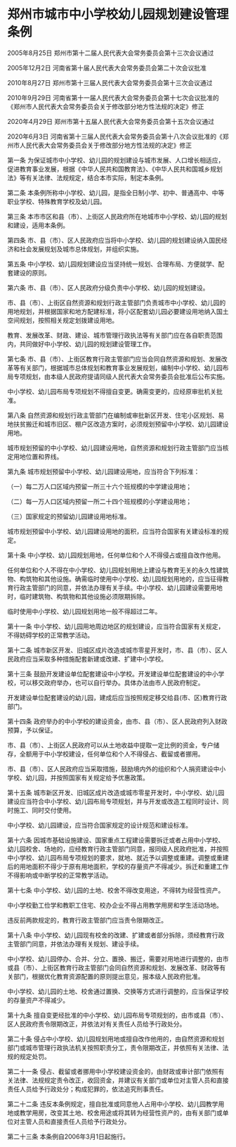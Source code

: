 # 郑州市城市中小学校幼儿园规划建设管理条例

2005年8月25日 郑州市第十二届人民代表大会常务委员会第十三次会议通过

2005年12月2日 河南省第十届人民代表大会常务委员会第二十次会议批准

2010年8月27日 郑州市第十三届人民代表大会常务委员会第十三次会议通过

2010年9月29日 河南省第十一届人民代表大会常务委员会第十七次会议批准的《郑州市人民代表大会常务委员会关于修改部分地方性法规的决定》修正

2020年4月29日 郑州市第十五届人民代表大会常务委员会第十五次会议通过

2020年6月3日 河南省第十三届人民代表大会常务委员会第十八次会议批准的《郑州市人民代表大会常务委员会关于修改部分地方性法规的决定》修正

<!-- INFO END -->

第一条 为保证城市中小学校、幼儿园的规划建设与城市发展、人口增长相适应，促进教育事业发展，根据《中华人民共和国教育法》、《中华人民共和国城乡规划法》等有关法律、法规规定，结合本市实际，制定本条例。

第二条 本条例所称中小学校、幼儿园，是指全日制小学、初中、普通高中、中等职业学校、特殊教育学校及幼儿园。

第三条 本市市区和县（市）、上街区人民政府所在地城市中小学校、幼儿园的规划和建设，适用本条例。

第四条 市、县（市）、区人民政府应当将中小学校、幼儿园的规划建设纳入国民经济和社会发展规划及城市总体规划，并组织实施。

第五条 中小学校、幼儿园规划建设应当坚持统一规划、合理布局、方便就学、配套建设的原则。

第六条 市、县（市）、区人民政府分级负责中小学校、幼儿园的规划建设。

市、县（市）、上街区自然资源和规划行政主管部门负责城市中小学校、幼儿园的用地规划，并根据国家和地方配建标准，将小区配套幼儿园必要建设用地纳入国土空间规划，按照相关规定划拨建设用地。

教育、发展改革、财政、建设、城市管理行政执法等有关部门应在各自职责范围内，共同做好中小学校、幼儿园的规划建设管理工作。

第七条 市、县（市）、上街区教育行政主管部门应当会同自然资源和规划、发展改革等有关部门，根据城市总体规划和教育事业发展规划，编制中小学校、幼儿园布局专项规划，由本级人民政府提请同级人民代表大会常务委员会批准后公布实施。

中小学校、幼儿园布局专项规划不得擅自变更。确需变更的，应经原审批机关批准。

第八条 自然资源和规划行政主管部门在编制或审批新区开发、住宅小区规划、易地扶贫搬迁和城市旧区、棚户区改造方案时，必须规划预留中小学校、幼儿园建设用地。

城市规划预留的中小学校、幼儿园建设用地，自然资源和规划行政主管部门应当核定用地位置和界线。

第九条 城市规划预留中小学校、幼儿园建设用地，应当符合下列标准：

（一）每二万人口区域内预留一所三十六个班规模的中学建设用地；

（二）每一万人口区域内预留一所二十四个班规模的小学建设用地；

（三）国家规定的预留幼儿园建设用地标准。

城市规划预留中小学校、幼儿园建设用地的面积，应当符合国家有关建设标准的规定。

第十条 中小学校、幼儿园规划用地，任何单位和个人不得侵占或擅自改作他用。

任何单位和个人不得在中小学校、幼儿园规划用地上建设与教育无关的永久性建筑物、构筑物和其他设施。确需临时使用中小学校、幼儿园规划用地的，应当征得教育行政主管部门的同意，并依法办理有关手续。中小学校、幼儿园建设需要用地时，临时建筑物、构筑物和其他设施必须限期拆除。

临时使用中小学校、幼儿园规划用地一般不得超过二年。

第十一条 中小学校、幼儿园用地周边地区的规划建设，应当符合国家有关规定，不得妨碍学校的正常教学活动。

第十二条 城市新区开发、旧城区成片改造或城市零星开发时，市、县（市）、区人民政府应当采取多种措施配套新建或改建、扩建中小学校。

第十三条 鼓励开发建设单位配套建设中小学校。开发建设单位配套建设的中小学校，可以移交政府举办，也可以自行举办。具体办法由市人民政府制定。

开发建设单位配套建设的幼儿园，建成后应当按照规定移交给县(市、区)教育行政部门。

第十四条 政府举办的中小学校的建设资金，由市、县（市）、区人民政府列入财政预算，予以保证。

市、县（市）、上街区人民政府可以从土地收益中提取一定比例的资金，专户储存，全额用于中小学校建设，任何单位和个人不得侵占、截留或者挪用。

市、县（市）、区人民政府应当采取措施，鼓励境内外的组织和个人捐资建设中小学校、幼儿园，并按照国家有关规定给予优惠政策。

第十五条 城市新区开发、旧城区成片改造或城市零星开发时，中小学校、幼儿园建设应当符合中小学校、幼儿园布局专项规划，并与开发或改造工程同时设计、同时施工、同时交付使用。

中小学校、幼儿园建设，应当符合国家规定的设计规范和建设标准。

第十六条 因城市基础设施建设、国家重点工程建设需要拆迁或者占用中小学校、幼儿园校舍、场地的，应经教育行政主管部门同意，报同级人民政府批准，并按照中小学校、幼儿园布局专项规划的要求，就地、就近予以调整或重建。调整或重建后的用地面积不得少于原有用地面积，学校的存量资产不得减少。拆迁和重建工作不得影响或中断学校的正常教学活动。

第十七条 中小学校、幼儿园的土地、校舍不得改变用途，不得转为经营性资产。

中小学校勤工俭学和教职工住宅、校办企业不得占用教学用房和学生活动场地。

违反前两款规定的，教育行政主管部门应当责令限期改正。

第十八条 中小学校、幼儿园现有校舍的改建、扩建或者部分拆除，须经教育行政主管部门同意，并依法办理有关规划、建设手续。

中小学校、幼儿园停办、合并、分立、置换、搬迁，需要对用地进行调整的，由市或县（市）、上街区教育行政主管部门会同自然资源和规划、发展改革、财政等有关部门，根据优化教育资源配置的原则提出意见，报本级人民政府批准。

中小学校、幼儿园的土地、校舍通过置换、交换等方式进行调整的，应当保证学校的存量资产不得减少。

第十九条 擅自变更经批准的中小学校、幼儿园布局专项规划的，由市或县（市）、区人民政府责令限期改正，并依法对有关责任人员给予行政处分。

第二十条 侵占中小学校、幼儿园规划用地或擅自改作他用的，由自然资源和规划部门或城市管理行政执法机关按照职责分工，责令限期改正，并依照有关法律、法规的规定处罚。

第二十一条 侵占、截留或者挪用中小学校建设资金的，由财政或审计部门依照有关法律、法规规定责令改正，收回资金，并建议有关部门或单位对主管人员和直接责任人员给予行政处分；构成犯罪的，依法追究刑事责任。

第二十二条 违反本条例规定，擅自批准或同意他人占用中小学校、幼儿园教学用地或教学用房，改变其土地、校舍用途或将其转为经营性资产的，由有关部门或单位对主管人员和直接责任人员给予行政处分。

第二十三条 本条例自2006年3月1日起施行。

